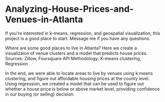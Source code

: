 # Analyzing-House-Prices-and-Venues-in-Atlanta
If you're interested in k-means, regression, and geospatial visualization, this project is a good place to start. Message me if you have any questions.

Where are some good places to live in Atlanta? Here we create a visualizaion of venue clusters and a model that predicts house prices.
Sources: Zillow, Foursquare API
Methodology: K-means clustering, Regression 

In the end, we were able to locate areas to live by venues using k means clustering, and figure out affordable housing prices at the county level. Using regression, we created a model that can be used to figure out whether a house price is below or above market level, providing confidence in our buying (or selling) decision.
